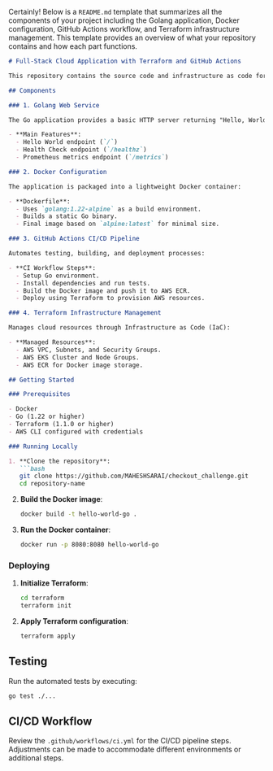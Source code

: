 Certainly! Below is a `README.md` template that summarizes all the components of your project including the Golang application, Docker configuration, GitHub Actions workflow, and Terraform infrastructure management. This template provides an overview of what your repository contains and how each part functions.

```markdown
# Full-Stack Cloud Application with Terraform and GitHub Actions

This repository contains the source code and infrastructure as code for a simple web service written in Go, which is containerized using Docker, automatically tested and deployed using GitHub Actions, and managed with Terraform for robust infrastructure provisioning.

## Components

### 1. Golang Web Service

The Go application provides a basic HTTP server returning "Hello, World!" and includes health check and Prometheus metrics endpoints:

- **Main Features**:
  - Hello World endpoint (`/`)
  - Health Check endpoint (`/healthz`)
  - Prometheus metrics endpoint (`/metrics`)

### 2. Docker Configuration

The application is packaged into a lightweight Docker container:

- **Dockerfile**:
  - Uses `golang:1.22-alpine` as a build environment.
  - Builds a static Go binary.
  - Final image based on `alpine:latest` for minimal size.

### 3. GitHub Actions CI/CD Pipeline

Automates testing, building, and deployment processes:

- **CI Workflow Steps**:
  - Setup Go environment.
  - Install dependencies and run tests.
  - Build the Docker image and push it to AWS ECR.
  - Deploy using Terraform to provision AWS resources.

### 4. Terraform Infrastructure Management

Manages cloud resources through Infrastructure as Code (IaC):

- **Managed Resources**:
  - AWS VPC, Subnets, and Security Groups.
  - AWS EKS Cluster and Node Groups.
  - AWS ECR for Docker image storage.

## Getting Started

### Prerequisites

- Docker
- Go (1.22 or higher)
- Terraform (1.1.0 or higher)
- AWS CLI configured with credentials

### Running Locally

1. **Clone the repository**:
   ```bash
   git clone https://github.com/MAHESHSARAI/checkout_challenge.git
   cd repository-name
   ```

2. **Build the Docker image**:
   ```bash
   docker build -t hello-world-go .
   ```

3. **Run the Docker container**:
   ```bash
   docker run -p 8080:8080 hello-world-go
   ```

### Deploying

1. **Initialize Terraform**:
   ```bash
   cd terraform
   terraform init
   ```

2. **Apply Terraform configuration**:
   ```bash
   terraform apply
   ```

## Testing

Run the automated tests by executing:

```bash
go test ./...
```

## CI/CD Workflow

Review the `.github/workflows/ci.yml` for the CI/CD pipeline steps. Adjustments can be made to accommodate different environments or additional steps.
